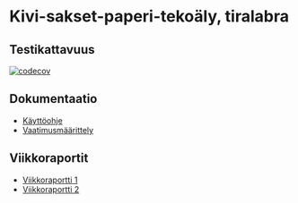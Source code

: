 # Kivi-sakset-paperi-tekoäly, tiralabra

## Testikattavuus

[![codecov](https://codecov.io/gh/TheJiahao/kivi-sakset-paperi-tekoaly/branch/main/graph/badge.svg?token=RBLETVT7VW)](https://codecov.io/gh/TheJiahao/kivi-sakset-paperi-tekoaly)

## Dokumentaatio

- [Käyttöohje](dokumentaatio/kayttoohje.md)
- [Vaatimusmäärittely](dokumentaatio/vaatimusmaarittely.md)

## Viikkoraportit

- [Viikkoraportti 1](dokumentaatio/viikkoraportit/viikkoraportti1.md)
- [Viikkoraportti 2](dokumentaatio/viikkoraportit/viikkoraportti2.md)
